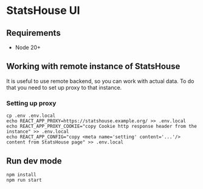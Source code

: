 # StatsHouse UI

## Requirements

* Node 20+

## Working with remote instance of StatsHouse

It is useful to use remote backend, so you can work with actual data.
To do that you need to set up proxy to that instance.

### Setting up proxy

```shell
cp .env .env.local
echo REACT_APP_PROXY=https://statshouse.example.org/ >> .env.local
echo REACT_APP_PROXY_COOKIE="copy Cookie http response header from the instance" >> .env.local
echo REACT_APP_CONFIG="copy <meta name='setting' content='...'/> content from StatsHouse page" >> .env.local
```

## Run dev mode

```shell
npm install
npm run start
```
